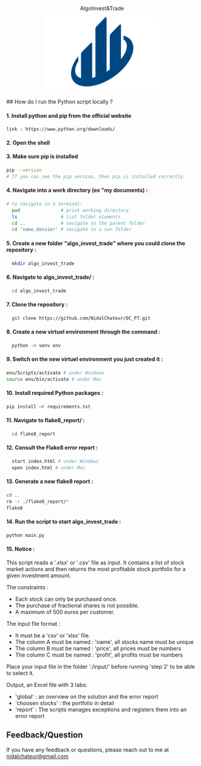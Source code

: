 <center>
AlgoInvest&Trade
</center> 

<p align="center">
  <img src="./icon.png" alt="icon">
</p>
## How do I run the Python script locally ?

#### 1. Install python and pip from the official website

    link : https://www.python.org/downloads/


#### 2. Open the shell

#### 3. Make sure pip is installed

```bash 
pip --version
# If you can see the pip version, then pip is installed correctly.
```


#### 4. Navigate into a work directory (ex "my documents) :

```bash 
# to navigate in a terminal:
  pwd               # print working directory
  ls                # list folder elements
  cd ..             # navigate to the parent folder
  cd 'name_dossier' # navigate to a son folder 
```

#### 5. Create a new folder "algo_invest_trade" where you could clone the repository :

```bash
  mkdir algo_invest_trade
```

#### 6. Navigate to algo_invest_trade/ :

```bash
  cd algo_invest_trade
```

#### 7. Clone the repository :

```bash
  git clone https://github.com/NidalChateur/OC_P7.git
```

#### 8. Create a new virtuel environment through the command :

```bash
  python -m venv env
```

#### 9. Switch on the new virtuel environment you just created it :
```bash
env/Scripts/activate # under Windows
source env/bin/activate # under Mac
```
#### 10. Install required Python packages :

```bash
pip install –r requirements.txt
```
#### 11. Navigate to flake8_report/ :

```bash
  cd flake8_report
```
#### 12. Consult the Flake8 error report :

```bash
  start index.html # under Windows
  open index.html # under Mac
```
#### 13. Generate a new flake8 report :

```bash
cd ..
rm -r ./flake8_report/*
flake8
```

#### 14. Run the script to start algo_invest_trade :

```bash
python main.py

```
#### 15. Notice :

This script reads a '.xlsx' or '.csv' file as input. It contains a list of stock market actions and then returns the most profitable stock portfolio for a given investment amount.

The constraints :
- Each stock can only be purchased once.
- The purchase of fractional shares is not possible.
- A maximum of 500 euros per customer.

The input file format :
- It must be a 'csv' or 'xlsx' file.
- The column A must be named : 'name', all stocks name must be unique
- The column B must be named : 'price', all prices must be numbers
- The column C must be named : 'profit', all profits must be numbers

Place your input file in the folder './input/' before running 'step 2' to be able to select it.

Output, an Excel file with 3 tabs:
- 'global' : an overview on the solution and the error report
- 'choosen stocks' : the portfolio in detail
- 'report' : The scripts manages exceptions and registers them into an error report 


## Feedback/Question

If you have any feedback or questions, please reach out to me at nidalchateur@gmail.com
